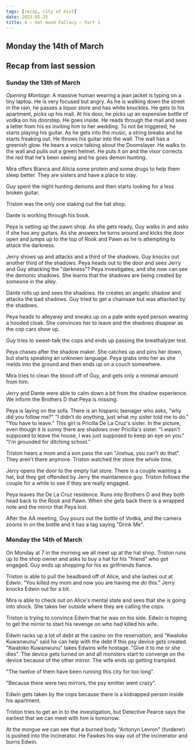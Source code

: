```yaml
---
tags: [recap, city of mist]
date: 2023-05-25
title: 4 – Hot Hand Fallacy – Part 1
---
```

## Monday the 14th of March


## Recap from last session
### Sunday the 13th of March
*Opening Montage*: A massive human wearing a jean jacket is typing on a tiny laptop. He is very focused but angry. As he is walking down the street in the rain, he passes a liquor store and has white knuckles. He gets to his apartment, picks up his mail. At his door, he picks up an expensive bottle of vodka on his doorstep. He goes inside. He reads through the mail and sees a letter from his ex inviting him to her wedding. To not be triggered, he starts playing his guitar. As he gets into the music, a string breaks and he starts freaking out. He throws his guitar into the wall. The wall has a greenish glow. He hears a voice talking about the Doomslayer. He walks to the wall and pulls out a green helmet. He puts it on and the visor corrects the red that he's been seeing and he goes demon hunting.

Mira offers Bianca and Alicia some protein and some drugs to help them sleep better. They are sisters and have a place to stay.

Guy spent the night hunting demons and then starts looking for a less broken guitar.

Triston was the only one staking out the hat shop.

Dante is working through his book.

Peya is setting up the pawn shop. As she gets ready, Guy walks in and asks if she has any guitars. As she answers he turns around and kicks the door open and jumps up to the top of Rook and Pawn as he is attempting to attack the darkness.

Jerry shows up and attacks and a third of the shadows. Guy knocks out another third of the shadows. Peya heads out to the door and sees Jerry and Guy attacking the "darkness"? Peya investigates, and she now can see the demonic shadows. She learns that the shadows are being created by someone in the alley.

Dante rolls up and sees the shadows. He creates an angelic shadow and attacks the bad shadows. Guy tried to get a chainsaw but was attacked by the shadows.

Peya heads to alleyway and sneaks up on a pale wide eyed person wearing a hooded cloak. She convinces her to leave and the shadows disapear as the cop cars show up.

Guy tries to sweet-talk the cops and ends up passing the breathalyzer test.

Peya chases after the shadow maker. She catches up and pins her down, but starts speaking an unknown language. Peya grabs onto her as she melds into the ground and then ends up on a couch somewhere.

Mira tries to clean the blood off of Guy, and gets only a minimal amount from him.

Jerry and Dante were able to calm down a bit from the shadow experience. We inform the Brothers D that Peya is missing.

Peya is laying on the sofa. There is an hispanic teenager who asks, "why did you follow me?" "I didn't do anything, just what my sister told me to do." "You have to leave." This girl is Pricilla De La Cruz's sister. In the picture, even though it is sunny there are shadows over Pricilla's sister. "I wasn't supposed to leave the house, I was just supposed to keep an eye on you." "I'm grounded for ditching school."

Triston hears a mom and a son pass the van "Joshua, you can't do that". They aren't there anymore. Triston watched the store the whole time.

Jerry opens the door to the empty hat store. There is a couple wanting a hat, but they get offended by Jerry the maintanence guy. Triston follows the couple for a while to see if they are really engaged.

Peya leaves the De La Cruz residence. Runs into Brothers D and they both head back to the Rook and Pawn. When she gets back there is a wrapped note and the mirror that Peya lost.

After the AA meeting, Guy pours out the bottle of Vodka, and the camera zooms in on the bottle and it has a tag saying "Drink Me".

### Monday the 14th of March
On Monday at 7 in the morning we all meet up at the hat shop. Triston runs up to the shop owner and asks to buy a hat for his "friend" who got engaged. Guy ends up shopping for his ex girlfriends fiance.

Triston is able to pull the headband off of Alice, and she lashes out at Edwin. "You killed my mom and now you are having me do this." Jerry knocks Edwin out for a bit.

Mira is able to check out on Alice's mental state and sees that she is going into shock. She takes her outside where they are calling the cops.

Triston is trying to convince Edwin that he was on his side. Edwin is hoping to get the mirror to start his revenge on who had killed his wife.

Edwin racks up a lot of debt at the casino on the reservation, and "Kwatoko Kuwanwunu" said he can help with the debt if this psy device gets created. "Kwatoko Kuwanwunu" takes Edwins wife hostage. "Give it to me or she dies". The device gets turned on and all monsters start to converge on the device because of the other mirror. The wife ends up getting trampled.

"The twelve of them have been running this city for too long".

"Because there were two mirrors, the psy emitter went crazy".

Edwin gets taken by the cops because there is a kidnapped person inside his apartment.

Triston tries to get an in to the investigation, but Detective Pearce says the earliest that we can meet with him is tomorrow.

At the morgue we can see that a burned body "Antonyn Levron" (furderer) is pushed into the incinerator. He Fawkes his way out of the incinerator and burns Edwin.